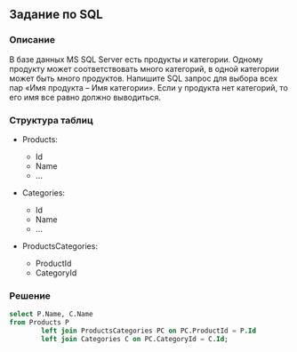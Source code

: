 ## Задание по SQL

### Описание

В базе данных MS SQL Server есть продукты и категории. Одному продукту может соответствовать много категорий, в одной категории может быть много продуктов. Напишите SQL запрос для выбора всех пар «Имя продукта – Имя категории». Если у продукта нет категорий, то его имя все равно должно выводиться.

### Структура таблиц

- Products:
  - Id
  - Name 
  - ...

- Categories:
  - Id
  - Name
  - ...

- ProductsCategories:
  - ProductId
  - CategoryId

### Решение

```sql
select P.Name, C.Name
from Products P
		left join ProductsCategories PC on PC.ProductId = P.Id
		left join Categories C on PC.CategoryId = C.Id;
```
